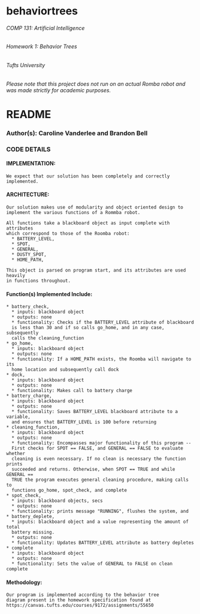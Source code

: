 # behaviortrees
###### COMP 131: Artificial Intelligence
###### Homework 1: Behavior Trees
###### Tufts University

###### Please note that this project does not run on an actual Romba robot and was made strictly for academic purposes.

# README

### Author(s): Caroline Vanderlee and Brandon Bell


### CODE DETAILS

  #### IMPLEMENTATION:
    We expect that our solution has been completely and correctly implemented.

  #### ARCHITECTURE:
    Our solution makes use of modularity and object oriented design to
    implement the various functions of a Rommba robot.

    All functions take a blackboard object as input complete with attributes
    which correspond to those of the Roomba robot:
      * BATTERY_LEVEL,
      * SPOT,
      * GENERAL,
      * DUSTY_SPOT,
      * HOME_PATH,

    This object is parsed on program start, and its attributes are used heavily
    in functions throughout.

  #### Function(s) Implemented Include:
    * battery_check,
      * inputs: blackboard object
      * outputs: none
      * functionality: Checks if the BATTERY_LEVEL attribute of blackboard
      is less than 30 and if so calls go_home, and in any case, subsequently
      calls the cleaning_function
    * go_home,
      * inputs: blackboard object
      * outputs: none
      * functionality: If a HOME_PATH exists, the Roomba will navigate to its
      home location and subsequently call dock
    * dock,
      * inputs: blackboard object
      * outputs: none
      * functionality: Makes call to battery charge
    * battery_charge,
      * inputs: blackboard object
      * outputs: none
      * functionality: Saves BATTERY_LEVEL blackboard attribute to a variable,
      and ensures that BATTERY_LEVEL is 100 before returning
    * cleaning_function,
      * inputs: blackboard object
      * outputs: none
      * functionality: Encompasses major functionality of this program --
      First checks for SPOT == FALSE, and GENERAL == FALSE to evaluate whether
      cleaning is even necessary. If no clean is necessary the function prints
      succeeded and returns. Otherwise, when SPOT == TRUE and while GENERAL ==
      TRUE the program executes general cleaning procedure, making calls to
      functions go_home, spot_check, and complete
    * spot_check,
      * inputs: blackboard objects, secs
      * outputs: none
      * functionality: prints message "RUNNING", flushes the system, and
    * battery_deplete,
      * inputs: blackboard object and a value representing the amount of total
      battery missing.
      * outputs: none
      * functionality: Updates BATTERY_LEVEL attribute as battery depletes
    * complete
      * inputs: blackboard object
      * outputs: none
      * functionality: Sets the value of GENERAL to FALSE on clean complete

  #### Methodology:
    Our program is implemented according to the behavior tree
    diagram present in the homework specification found at
    https://canvas.tufts.edu/courses/9172/assignments/55650
